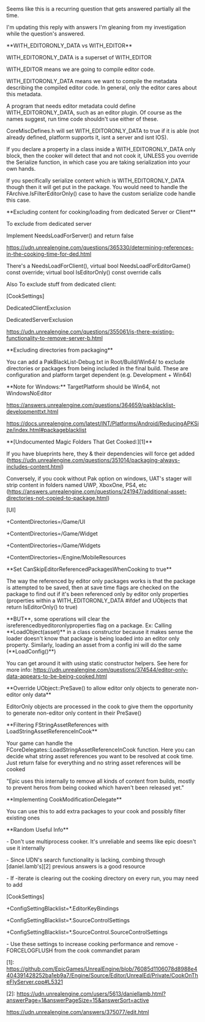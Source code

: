Seems like this is a recurring question that gets answered partially all the time.

I'm updating this reply with answers I'm gleaning from my investigation while the question's answered.

\*\*WITH_EDITORONLY_DATA vs WITH_EDITOR\*\*

WITH_EDITORONLY_DATA is a superset of WITH_EDITOR

WITH_EDITOR means we are going to compile editor code.

WITH_EDITORONLY_DATA means we want to compile the metadata describing the compiled editor code. In general, only the editor cares about this metadata.

A program that needs editor metadata could define WITH_EDITORONLY_DATA, such as an editor plugin. Of course as the names suggest, run time code shouldn't use either of these.

CoreMiscDefines.h will set WITH_EDITORONLY_DATA to true if it is able (not already defined, platform supports it, isnt a server and isnt IOS).

If you declare a property in a class inside a WITH_EDITORONLY_DATA only block, then the cooker will detect that and not cook it, UNLESS you override the Serialize function, in which case you are taking serialization into your own hands.

If you specifically serialize content which is WITH_EDITORONLY_DATA though then it will get put in the package. You would need to handle the FArchive.IsFilterEditorOnly() case to have the custom serialize code handle this case.

\*\*Excluding content for cooking/loading from dedicated Server or Client\*\*

To exclude from dedicated server

Implement NeedsLoadForServer() and return false

<https://udn.unrealengine.com/questions/365330/determining-references-in-the-cooking-time-for-ded.html>

There's a NeedsLoadForClient(), virtual bool NeedsLoadForEditorGame() const override; virtual bool IsEditorOnly() const override calls

Also To exclude stuff from dedicated client:

\[CookSettings\]

DedicatedClientExclusion

DedicatedServerExclusion

<https://udn.unrealengine.com/questions/355061/is-there-existing-functionality-to-remove-server-b.html>

\*\*Excluding directories from packaging\*\*

You can add a PakBlackList-Debug.txt in Root/Build/Win64/ to exclude directories or packages from being included in the final build. These are configuration and platform target dependent (e.g. Development + Win64)

\*\*Note for Windows:\*\* TargetPlatform should be Win64, not WindowsNoEditor

<https://answers.unrealengine.com/questions/364659/pakblacklist-developmenttxt.html>

<https://docs.unrealengine.com/latest/INT/Platforms/Android/ReducingAPKSize/index.html#packageblacklist>

\*\*\[Undocumented Magic Folders That Get Cooked:\]\[1\]\*\*

If you have blueprints here, they & their dependencies will force get added (<https://udn.unrealengine.com/questions/351014/packaging-always-includes-content.html>)

Conversely, if you cook without Pak option on windows, UAT's stager will strip content in folders named UWP, XboxOne, PS4, etc (<https://answers.unrealengine.com/questions/241947/additional-asset-directories-not-copied-to-package.html>)

\[UI\]

+ContentDirectories=/Game/UI

+ContentDirectories=/Game/Widget

+ContentDirectories=/Game/Widgets

+ContentDirectories=/Engine/MobileResources

\*\*Set CanSkipEditorReferencedPackagesWhenCooking to true\*\*

The way the referenced by editor only packages works is that the package is attempted to be saved, then at save time flags are checked on the package to find out if it's been referenced only by editor only properties (properties within a WITH_EDITORONLY_DATA \#ifdef and UObjects that return IsEditorOnly() to true)

\*\*BUT\*\*, some operations will clear the isreferencedbyeditoronlyproperties flag on a package. Ex: Calling \*\*LoadObject(asset)\*\* in a class constructor because it makes sense the loader doesn't know that package is being loaded into an editor only property. Similarly, loading an asset from a config ini will do the same (\*\*LoadConfig()\*\*)

You can get around it with using static constructor helpers. See here for more info: <https://udn.unrealengine.com/questions/374544/editor-only-data-appears-to-be-being-cooked.html>

\*\*Override UObject::PreSave() to allow editor only objects to generate non-editor only data\*\*

EditorOnly objects are processed in the cook to give them the opportunity to generate non-editor only content in their PreSave()

\*\*Filtering FStringAssetReferences with LoadStringAssetReferenceInCook\*\*

Your game can handle the FCoreDelegates::LoadStringAssetReferenceInCook function. Here you can decide what string asset references you want to be resolved at cook time. Just return false for everything and no string asset references will be cooked

"Epic uses this internally to remove all kinds of content from builds, mostly to prevent heros from being cooked which haven't been released yet."

\*\*Implementing CookModificationDelegate\*\*

You can use this to add extra packages to your cook and possibly filter existing ones

\*\*Random Useful Info\*\*

\- Don't use multiprocess cooker. It's unreliable and seems like epic doesn't use it internally

\- Since UDN's search functionality is lacking, combing through \[daniel.lamb's\]\[2\] previous answers is a good resource

\- If -iterate is clearing out the cooking directory on every run, you may need to add

\[CookSettings\]

+ConfigSettingBlacklist=\*.EditorKeyBindings

+ConfigSettingBlacklist=\*.SourceControlSettings

+ConfigSettingBlacklist=\*.SourceControl.SourceControlSettings

\- Use these settings to increase cooking performance and remove -FORCELOGFLUSH from the cook commandlet param

\[1\]: <https://github.com/EpicGames/UnrealEngine/blob/76085d1106078d8988e4404391428252ba1eb9a7/Engine/Source/Editor/UnrealEd/Private/CookOnTheFlyServer.cpp#L5321>

\[2\]: <https://udn.unrealengine.com/users/5613/daniellamb.html?answerPage=1&answerPageSize=15&answerSort=active>

<https://udn.unrealengine.com/answers/375077/edit.html>
